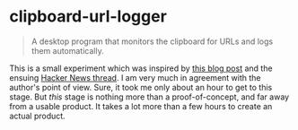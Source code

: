 # clipboard-url-logger
> A desktop program that monitors the clipboard for URLs and logs them automatically.

This is a small experiment which was inspired by [this blog post](https://web.eecs.utk.edu/~azh/blog/thisprojectwillonlytake.html) and the ensuing [Hacker News thread](https://news.ycombinator.com/item?id=29161194).
I am very much in agreement with the author's point of view. Sure, it took me only about an hour to get to this stage. But _this_ stage is nothing more than a proof-of-concept, and far away from a usable product. It takes a lot more than a few hours to create an actual product.
